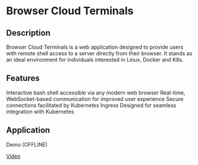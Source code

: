 # Browser Cloud Terminals
## Description
Browser Cloud Terminals is a web application designed to provide users with remote shell access to a server directly from their browser. It stands as an ideal environment for individuals interested in Linux, Docker and K8s. 

## Features
Interactive bash shell accessible via any modern web browser
Real-time, WebSocket-based communication for improved user experience
Secure connections facilitated by Kubernetes Ingress
Designed for seamless integration with Kubernetes

## Application

Demo (OFFLINE)

[Video](https://youtu.be/DIr_peoYBLA)
